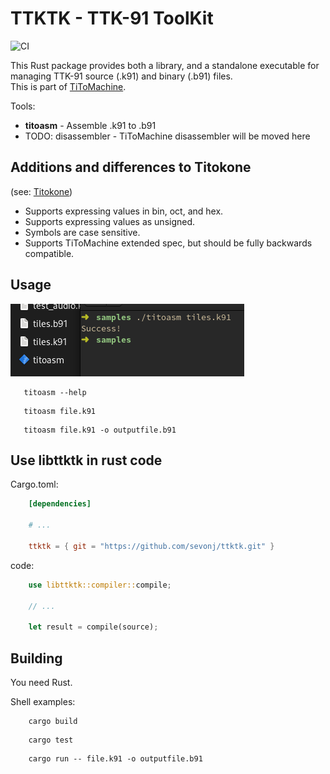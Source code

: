 # TTKTK - TTK-91 ToolKit

![CI](https://github.com/sevonj/ttktk/actions/workflows/main.yml/badge.svg)

This Rust package provides both a library, and a standalone executable for managing TTK-91 source (.k91) and binary (.b91) files.  
This is part of [TiToMachine](https://github.com/sevonj/titomachine).

Tools:
- **titoasm** - Assemble .k91 to .b91
-  TODO: disassembler - TiToMachine disassembler will be moved here

## Additions and differences to Titokone
(see: [Titokone](https://www.cs.helsinki.fi/group/titokone/))
- Supports expressing values in bin, oct, and hex.
- Supports expressing values as unsigned.
- Symbols are case sensitive.
- Supports TiToMachine extended spec, but should be fully backwards compatible.

## Usage
![img.png](docs/example_command.png)
```shell
   titoasm --help
```
```shell
   titoasm file.k91
```
```shell
   titoasm file.k91 -o outputfile.b91
```

## Use libttktk in rust code
Cargo.toml:
```toml
    [dependencies]

    # ...

    ttktk = { git = "https://github.com/sevonj/ttktk.git" }
```
code:
```rust
    use libttktk::compiler::compile;

    // ...

    let result = compile(source);
```

## Building
You need Rust.

Shell examples:
```shell
    cargo build
```
```shell
    cargo test
```
```shell
    cargo run -- file.k91 -o outputfile.b91
```
